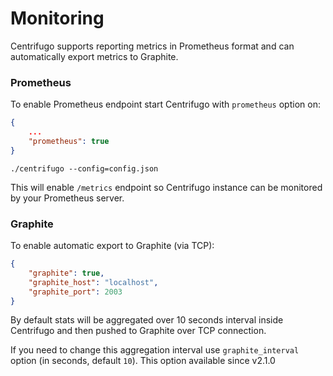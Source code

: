 # Monitoring

Centrifugo supports reporting metrics in Prometheus format and can automatically export metrics to Graphite.

### Prometheus

To enable Prometheus endpoint start Centrifugo with `prometheus` option on:

```json
{
    ...
    "prometheus": true
}
```

```
./centrifugo --config=config.json
```

This will enable `/metrics` endpoint so Centrifugo instance can be monitored by your Prometheus server.

### Graphite

To enable automatic export to Graphite (via TCP):

```json
{
    "graphite": true,
    "graphite_host": "localhost",
    "graphite_port": 2003
}
```

By default stats will be aggregated over 10 seconds interval inside Centrifugo and then pushed to Graphite over TCP connection.

If you need to change this aggregation interval use `graphite_interval` option (in seconds, default `10`). This option available since v2.1.0
